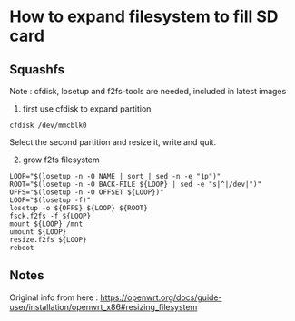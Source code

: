 # How to expand filesystem to fill SD card

## Squashfs
Note : cfdisk, losetup and f2fs-tools are needed, included in latest images

1. first use cfdisk to expand partition
```
cfdisk /dev/mmcblk0
```
Select the second partition and resize it, write and quit.

2. grow f2fs filesystem
```
LOOP="$(losetup -n -O NAME | sort | sed -n -e "1p")"
ROOT="$(losetup -n -O BACK-FILE ${LOOP} | sed -e "s|^|/dev|")"
OFFS="$(losetup -n -O OFFSET ${LOOP})"
LOOP="$(losetup -f)"
losetup -o ${OFFS} ${LOOP} ${ROOT}
fsck.f2fs -f ${LOOP}
mount ${LOOP} /mnt
umount ${LOOP}
resize.f2fs ${LOOP}
reboot
```

## Notes

Original info from here : https://openwrt.org/docs/guide-user/installation/openwrt_x86#resizing_filesystem

